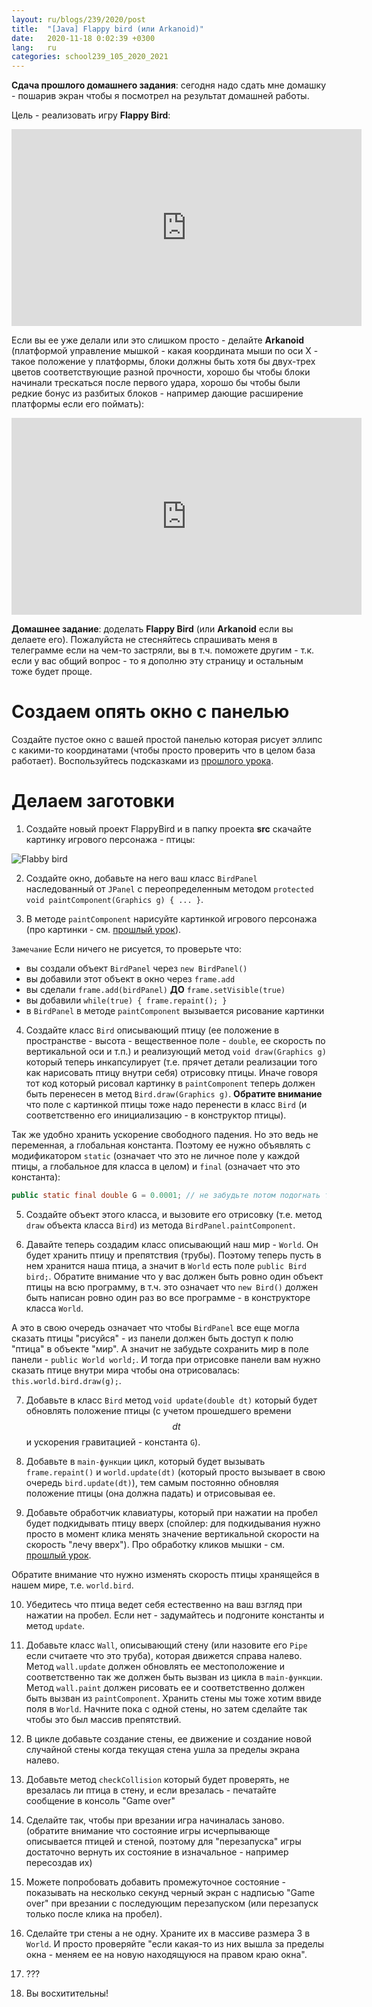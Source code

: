 ```yaml
---
layout: ru/blogs/239/2020/post
title:  "[Java] Flappy bird (или Arkanoid)"
date:   2020-11-18 0:02:39 +0300
lang:   ru
categories: school239_105_2020_2021
---
```


**Сдача прошлого домашнего задания**: сегодня надо сдать мне домашку - пошарив экран чтобы я посмотрел на результат домашней работы.

Цель - реализовать игру **Flappy Bird**:

<iframe width="560" height="315" src="https://www.youtube.com/watch?v=fQoJZuBwrkU" frameborder="0" allow="accelerometer; autoplay; encrypted-media; gyroscope; picture-in-picture" allowfullscreen></iframe>

Если вы ее уже делали или это слишком просто - делайте **Arkanoid** (платформой управление мышкой - какая координата мыши по оси X - такое положение у платформы, блоки должны быть хотя бы двух-трех цветов соответствующие разной прочности, хорошо бы чтобы блоки начинали трескаться после первого удара, хорошо бы чтобы были редкие бонус из разбитых блоков - например дающие расширение платформы если его поймать):

<iframe width="560" height="315" src="https://www.youtube.com/watch?v=tn6-zcSxrO4" frameborder="0" allow="accelerometer; autoplay; encrypted-media; gyroscope; picture-in-picture" allowfullscreen></iframe>

**Домашнее задание**: доделать **Flappy Bird** (или **Arkanoid** если вы делаете его). Пожалуйста не стесняйтесь спрашивать меня в телеграмме если на чем-то застряли, вы в т.ч. поможете другим - т.к. если у вас общий вопрос - то я дополню эту страницу и остальным тоже будет проще.

Создаем опять окно с панелью
===============

Создайте пустое окно с вашей простой панелью которая рисует эллипс с какими-то координатами (чтобы просто проверить что в целом база работает). Воспользуйтесь подсказками из [прошлого урока](/blogs/239/2020/school239_105_2020_2021/2020/11/10/images-and-mouse.html).

Делаем заготовки
===============

1) Создайте новый проект FlappyBird и в папку проекта **src** скачайте  картинку игрового персонажа - птицы:

![Flabby bird](/static/flabby_bird/bird.png)

2) Создайте окно, добавьте на него ваш класс ```BirdPanel``` наследованный от ```JPanel``` с переопределенным методом ```protected void paintComponent(Graphics g) { ... }```.

3) В методе ```paintComponent``` нарисуйте картинкой игрового персонажа (про картинки - см. [прошлый урок](/blogs/239/2020/school239_105_2020_2021/2020/11/10/images-and-mouse.html)).

```Замечание``` Если ничего не рисуется, то проверьте что:

 - вы создали объект ```BirdPanel``` через ```new BirdPanel()```
 - вы добавили этот объект в окно через ```frame.add```
 - вы сделали ```frame.add(birdPanel)``` **ДО** ```frame.setVisible(true)```
 - вы добавили ```while(true) { frame.repaint(); }```
 - в ```BirdPanel``` в методе ```paintComponent``` вызывается рисование картинки

4) Создайте класс ```Bird``` описывающий птицу (ее положение в пространстве - высота - вещественное поле - ```double```, ее скорость по вертикальной оси и т.п.) и реализующий метод ```void draw(Graphics g)``` который теперь инкапсулирует (т.е. прячет детали реализации того как нарисовать птицу внутри себя) отрисовку птицы. Иначе говоря тот код который рисовал картинку в ```paintComponent``` теперь должен быть перенесен в метод ```Bird.draw(Graphics g)```. **Обратите внимание** что поле с картинкой птицы тоже надо перенести в класс ```Bird``` (и соответственно его инициализацию - в конструктор птицы).

Так же удобно хранить ускорение свободного падения. Но это ведь не переменная, а глобальная константа. Поэтому ее нужно объявлять с модификатором ```static``` (означает что это не личное поле у каждой птицы, а глобальное для класса в целом) и ```final``` (означает что это константа):

```java
public static final double G = 0.0001; // не забудьте потом подогнать так чтобы птица вела себя правдоподобно
```

5) Создайте объект этого класса, и вызовите его отрисовку (т.е. метод ```draw``` объекта класса ```Bird```) из метода ```BirdPanel.paintComponent```.

6) Давайте теперь создадим класс описывающий наш мир - ```World```. Он будет хранить птицу и препятствия (трубы). Поэтому теперь пусть в нем хранится наша птица, а значит в ```World``` есть поле ```public Bird bird;```. Обратите внимание что у вас должен быть ровно один объект птицы на всю программу, в т.ч. это означает что ```new Bird()``` должен быть написан ровно один раз во все программе - в конструкторе класса ```World```.

А это в свою очередь означает что чтобы ```BirdPanel``` все еще могла сказать птицы "рисуйся" - из панели должен быть доступ к полю "птица" в объекте "мир". А значит не забудьте сохранить мир в поле панели - ```public World world;```. И тогда при отрисовке панели вам нужно сказать птице внутри мира чтобы она отрисовалась: ```this.world.bird.draw(g);```.

7) Добавьте в класс ```Bird``` метод ```void update(double dt)``` который будет обновлять положение птицы (с учетом прошедшего времени $$dt$$ и ускорения гравитацией - константа ```G```).

8) Добавьте в ```main-функции``` цикл, который будет вызывать ```frame.repaint()``` и ```world.update(dt)``` (который просто вызывает в свою очередь ```bird.update(dt)```), тем самым постоянно обновляя положение птицы (она должна падать) и отрисовывая ее.

9) Добавьте обработчик клавиатуры, который при нажатии на пробел будет подкидывать птицу вверх (спойлер: для подкидывания нужно просто в момент клика менять значение вертикальной скорости на скорость "лечу вверх"). Про обработку кликов мышки - см. [прошлый урок](/blogs/239/2020/school239_105_2020_2021/2020/11/10/images-and-mouse.html).

Обратите внимание что нужно изменять скорость птицы хранящейся в нашем мире, т.е. ```world.bird```.

10) Убедитесь что птица ведет себя естественно на ваш взгляд при нажатии на пробел. Если нет - задумайтесь и подгоните константы и метод ```update```.

11) Добавьте класс ```Wall```, описывающий стену (или назовите его ```Pipe``` если считаете что это труба), которая движется справа налево. Метод ```wall.update``` должен обновлять ее местоположение и соответственно так же должен быть вызван из цикла в ```main-функции```. Метод ```wall.paint``` должен рисовать ее и соответственно должен быть вызван из ```paintComponent```. Хранить стены мы тоже хотим ввиде поля в ```World```. Начните пока с одной стены, но затем сделайте так чтобы это был массив препятствий.

12) В цикле добавьте создание стены, ее движение и создание новой случайной стены когда текущая стена ушла за пределы экрана налево.

13) Добавьте метод ```checkCollision``` который будет проверять, не врезалась ли птица в стену, и если врезалась - печатайте сообщение в консоль "Game over"

14) Сделайте так, чтобы при врезании игра начиналась заново. (обратите внимание что состояние игры исчерпывающе описывается птицей и стеной, поэтому для "перезапуска" игры достаточно вернуть их состояние в изначальное - например пересоздав их)

15) Можете попробовать добавить промежуточное состояние - показывать на несколько секунд черный экран с надписью "Game over" при врезании с последующим перезапуском (или перезапуск только после клика на пробел).

16) Сделайте три стены а не одну. Храните их в массиве размера 3 в ```World```. И просто проверяйте "если какая-то из них вышла за пределы окна - меняем ее на новую находящуюся на правом краю окна".

16) ???

17) Вы восхитительны!

